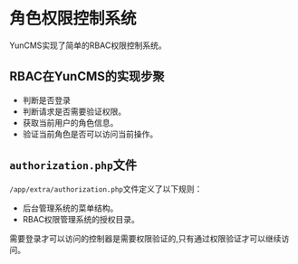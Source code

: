 # 角色权限控制系统
YunCMS实现了简单的RBAC权限控制系统。

## RBAC在YunCMS的实现步聚
- 判断是否登录
- 判断请求是否需要验证权限。
- 获取当前用户的角色信息。
- 验证当前角色是否可以访问当前操作。

## `authorization.php`文件
`/app/extra/authorization.php`文件定义了以下规则：
- 后台管理系统的菜单结构。
- RBAC权限管理系统的授权目录。

需要登录才可以访问的控制器是需要权限验证的,只有通过权限验证才可以继续访问。
